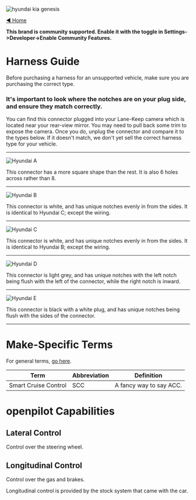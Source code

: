 ![hyundai kia genesis](https://user-images.githubusercontent.com/37757984/82103626-983d4800-96c8-11ea-8062-e771da985755.jpeg)

[◄ Home](https://github.com/commaai/openpilot/wiki)

**This brand is community supported. Enable it with the toggle in Settings->Developer->Enable Community Features.**

# Harness Guide

Before purchasing a harness for an unsupported vehicle, make sure you are purchasing the correct type. 
### It's important to look where the notches are on your plug side, and ensure they match correctly.

You can find this connector plugged into your Lane-Keep camera which is located near your rear-view mirror. You may need to pull back some trim to expose the camera. Once you do, unplug the connector and compare it to the types below. If it doesn't match, we don't yet sell the correct harness type for your vehicle.

---
![Hyundai A](https://user-images.githubusercontent.com/37757984/82007923-4d67f580-9620-11ea-8e5f-8167e2051f02.png)

This connector has a more square shape than the rest. It is also 6 holes across rather than 8.

---
![Hyundai B](https://user-images.githubusercontent.com/37757984/82008019-7daf9400-9620-11ea-8067-e5bd784b5a00.png)

This connector is white, and has unique notches evenly in from the sides. It is identical to Hyundai C; except the wiring.

---
![Hyundai C](https://user-images.githubusercontent.com/37757984/82008212-eb5bc000-9620-11ea-8d03-fdf21ed5149e.png)

This connector is white, and has unique notches evenly in from the sides. It is identical to Hyundai B; except the wiring.

---
![Hyundai D](https://user-images.githubusercontent.com/37757984/82008225-f151a100-9620-11ea-9efe-4093365392a7.png)

This connector is light grey, and has unique notches with the left notch being flush with the left of the connector, while the right notch is inward.

---
![Hyundai E](https://user-images.githubusercontent.com/37757984/82008239-f7e01880-9620-11ea-9078-aafbeec1879f.png)

This connector is black with a white plug, and has unique notches being flush with the sides of the connector.

---

# Make-Specific Terms

For general terms, [go here](https://github.com/commaai/openpilot/wiki/General-Terms).

Term | Abbreviation | Definition
--- | --- | ---
Smart Cruise Control | SCC | A fancy way to say ACC.

# openpilot Capabilities

## Lateral Control

Control over the steering wheel.

## Longitudinal Control

Control over the gas and brakes.

Longitudinal control is provided by the stock system that came with the car.
